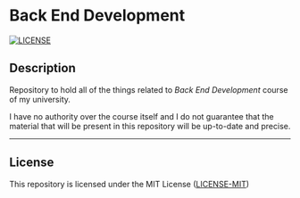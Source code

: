 # Back End Development

[![LICENSE](https://img.shields.io/badge/License-MIT-blue.svg)](https://github.com/uabua/back-end-development#License "Project's LICENSE section")

## Description

Repository to hold all of the things related to *Back End Development* course of my university.

I have no authority over the course itself and I do not guarantee that the material that will be present in this repository will be up-to-date and precise.

---

## License

This repository is licensed under the MIT License ([LICENSE-MIT](https://github.com/uabua/back-end-development/blob/main/LICENSE "Copy of the MIT license"))
